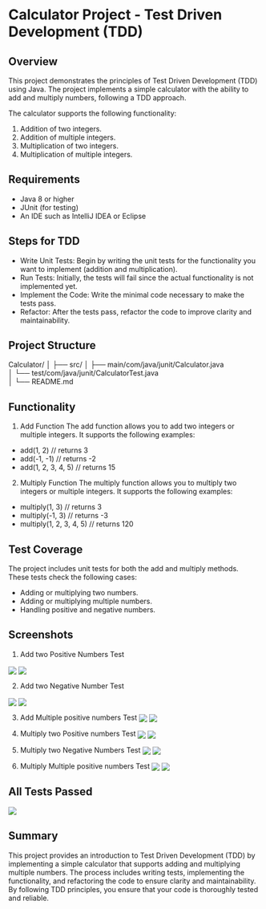 # Calculator Project - Test Driven Development (TDD)

##  Overview

This project demonstrates the principles of Test Driven Development (TDD) using Java. The project implements a simple calculator with the ability to add and multiply numbers, following a TDD approach.

The calculator supports the following functionality:

1. Addition of two integers.
2. Addition of multiple integers.
3. Multiplication of two integers.
4. Multiplication of multiple integers.


## Requirements
- Java 8 or higher
- JUnit (for testing)
- An IDE such as IntelliJ IDEA or Eclipse


## Steps for TDD
- Write Unit Tests: Begin by writing the unit tests for the functionality you want to implement (addition and multiplication).
- Run Tests: Initially, the tests will fail since the actual functionality is not implemented yet.
- Implement the Code: Write the minimal code necessary to make the tests pass.
- Refactor: After the tests pass, refactor the code to improve clarity and maintainability.

## Project Structure
Calculator/
│
├── src/
│   ├── main/com/java/junit/Calculator.java         
│   └── test/com/java/junit/CalculatorTest.java     
│
└── README.md        

## Functionality

1. Add Function
The add function allows you to add two integers or multiple integers. It supports the following examples:
- add(1, 2)      // returns 3
- add(-1, -1)    // returns -2
- add(1, 2, 3, 4, 5)  // returns 15


2.  Multiply Function
The multiply function allows you to multiply two integers or multiple integers. It supports the following examples:
- multiply(1, 3)       // returns 3
- multiply(-1, 3)      // returns -3
- multiply(1, 2, 3, 4, 5)  // returns 120


## Test Coverage
The project includes unit tests for both the add and multiply methods. These tests check the following cases:

- Adding or multiplying two numbers.
- Adding or multiplying multiple numbers.
- Handling positive and negative numbers.


## Screenshots

1. Add two Positive Numbers Test
  <img src="https://github.com/user-attachments/assets/80ebbaaa-6885-4b74-b11d-d1f9c3b90494" style="vertical-align:middle;" /> 
  <img src="https://github.com/user-attachments/assets/46342e11-3b03-4d37-9e55-c4f71d1aea18" style="vertical-align:middle;" />


2. Add two Negative Number Test
  <img src="https://github.com/user-attachments/assets/556b3820-9605-4eab-ac65-e2d343e3c149" style="vertical-align:middle;" /> 
  <img src="https://github.com/user-attachments/assets/d0b66765-29bc-4188-adfa-eb8cb68b7a8e" style="vertical-align:middle;" />


3. Add Multiple positive numbers Test
   <img src="https://github.com/user-attachments/assets/775df5cc-c0b6-4c54-934c-ea9209b011c4" style="vertical-align:middle;" /> 
   <img src="https://github.com/user-attachments/assets/65459edc-45c0-4dfd-9b11-c6ff5f49bdd0" style="vertical-align:middle;" />


4. Multiply two Positive numbers Test
   <img src="https://github.com/user-attachments/assets/d614b931-0658-4162-aa42-9ecaa9007372" style="vertical-align:middle;" /> 
   <img src="https://github.com/user-attachments/assets/be6ef7c0-dd78-4dfc-b962-e42d25ebeb05" style="vertical-align:middle;" />


5. Multiply two Negative Numbers Test
   <img src="https://github.com/user-attachments/assets/fe7998d9-35d4-4d25-bdcf-fbfd41a8c216" style="vertical-align:middle;" /> 
   <img src="https://github.com/user-attachments/assets/97b5543b-4bfe-42c1-b7a3-4e8adfb71d05" style="vertical-align:middle;" />
   

6. Multiply Multiple positive numbers Test
   <img src="https://github.com/user-attachments/assets/dbea90aa-a823-4613-b31c-dcd69704eb43" style="vertical-align:middle;" /> 
   <img src="https://github.com/user-attachments/assets/887ea52d-8ae5-47f5-bb09-f9f70b8b068b" style="vertical-align:middle;" />

## All Tests Passed
  <img src="https://github.com/user-attachments/assets/4d695f65-64b2-4f5d-a31d-d74103765564" style="vertical-align:middle;" /> 

## Summary
This project provides an introduction to Test Driven Development (TDD) by implementing a simple calculator that supports adding and multiplying multiple numbers. The process includes writing tests, implementing the functionality, and refactoring the code to ensure clarity and maintainability. By following TDD principles, you ensure that your code is thoroughly tested and reliable.
